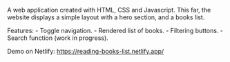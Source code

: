 A web application created with HTML, CSS and Javascript. This far, the website displays a simple layout with a hero section, and a books list. 

Features:
	- Toggle navigation.
	- Rendered list of books.
	- Filtering buttons.
	- Search function (work in progress).
	
	
Demo on Netlify: https://reading-books-list.netlify.app/

